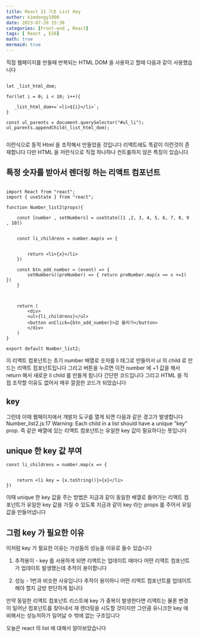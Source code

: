 ```yaml
---
title: React 21 기초 List Key
author: kimdongy1000
date: 2023-07-20 15:30
categories: [Front-end , React]
tags: [ React , ES6]
math: true
mermaid: true
---
```


직접 웹페이지를 만들때 반복되는 HTML DOM 을 사용하고 할때 다음과 같이 사용했습니다

```

let _list_html_dom;

for(let i = 0; i < 10; i++){

   _list_html_dom+=`<li>${i}</li>`;
}

const ul_parents = document.querySelector("#ul_li");
ul_parents.appendChild(_list_html_dom);


```
이런식으로 동적 Html 을 조작해서 만들었을 것입니다 리액트에도 똑같이 이런것이 존재합니다 다만 HTML 을 저런식으로 직접 하나하나 컨트롤하지 않은 특징이 있습니다

## 특정 숫자를 받아서 렌더링 하는 리액트 컴포넌트 

```

import React from "react";
import { useState } from "react";

function Number_list2(props){

    const [number , setNumbers] = useState([1 ,2, 3, 4, 5, 6, 7, 8, 9 , 10])


    const li_childrens = number.map(x => {
        

        return <li>{x}</li>
    })

    const btn_add_number = (event) => {
        setNumbers((preNumber) => { return preNumber.map(x => x +=1) })
    }



    return (
        <div>
        <ul>{li_childrens}</ul>
        <button onClick={btn_add_number}>값 올리기</button>
        </div>
    )
}

export default Number_list2;
```

이 리액트 컴포넌트는 초기 number 배열로 숫자를 li 태그로 만들어서 ul 의 child 로 만드는 리액트 컴포넌트입니다 그리고 버튼을 누르면 이전 number 에 +1 값을 해서 return 해서 새로운 
li child 를 만들게 됩니다 간단한 코드입니다 그리고 HTML 을 직접 조작할 이유도 없어서 매우 깔끔한 코드가 되었습니다 

## key 
그런데 이때 웹페이지에서 개발자 도구를 열게 되면 다음과 같은 경고가 발생합니다 Number_list2.js:17 Warning: Each child in a list should have a unique "key" prop.
즉 같은 배열에 있는 리액트 컴포넌트는 유일한 key 값이 필요하다는 뜻입니다 

## unique 한 key 값 부여 

```
const li_childrens = number.map(x => {
    

    return <li key = {x.toString()}>{x}</li>
})

```
이때 unique 한 key 값을 주는 방법은 지금과 같이 동일한 배열로 들어가는 리액트 컴포넌트가 유일한 key 값을 가질 수 있도록 지금과 같이 key 라는 props 를 주어서 유일값을 만들어냅니다 

## 그럼 key 가 필요한 이유
이처럼 key 가 필요한 이유는 가상돔의 성능을 이유로 들수 있습니다

1. 추적용이 - key 를 사용하게 되면 리액트는 업데이트 때마다 어떤 리액트 컴포넌트가 업데이트 발생했는데 추적이 용이합니다 
    

2.  성능 - 1번과 비슷한 사유입니다 추적이 용이하니 어떤 리액트 컴포넌트를 업데이트 해야 할지 금방 판단하게 됩니다 

만약 동일한 리액트 컴포넌트 리스트에 key 가 중복이 발생한다면 리액트는 물론 변경이 일어난 컴포넌트를 찾아내서 재 렌더링을 시도할 것이지만 그만큼 유니크한 key 에 비해서는 성능저하가 일어낧 수 밖에 없는 구조입니다

오늘은 react 의 list 에 대해서 알아보았습니다 



